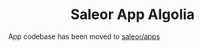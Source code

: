 <div align="center">
  <h1>Saleor App Algolia</h1>
</div>

App codebase has been moved to [saleor/apps](https://github.com/saleor/apps)
